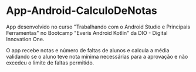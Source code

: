 # App-Android-CalculoDeNotas
App desenvolvido no curso "Trabalhando com o Android Studio e Principais Ferramentas" no Bootcamp "Everis Android Kotlin" da DIO - Digital Innovation One.

O app  recebe notas e número de faltas de alunos e calcula a média validando se o aluno teve nota mínima necessárias para a aprovação e não excedeu o limite de faltas permitido.
